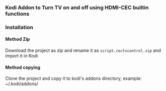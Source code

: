 ### Kodi Addon to Turn TV on and off using HDMI-CEC builtin functions

### Installation 

#### Method Zip 
Download the project as zip and rename it as `script.cectvcontrol.zip` and import it in Kodi

#### Method copying 
Clone the project and copy it to kodi's addons directory, example: ~/.kodi/addons/
